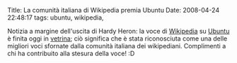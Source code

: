 Title: La comunità italiana di Wikipedia premia Ubuntu
Date:  2008-04-24 22:48:17
tags: ubuntu, wikipedia,

Notizia a margine dell'uscita di
Hardy Heron: la voce di [Wikipedia][1] su [Ubuntu][2] è finita oggi in
[vetrina][3]; ciò significa che è stata riconosciuta come una delle migliori
voci sfornate dalla comunità italiana dei wikipediani. Complimenti a chi ha
contribuito alla stesura della voce! :D

   [1]: http://it.wikipedia.org/wiki/Pagina_principale

   [2]: http://it.wikipedia.org/wiki/Ubuntu

   [3]: http://it.wikipedia.org/wiki/Wikipedia:Vetrina
